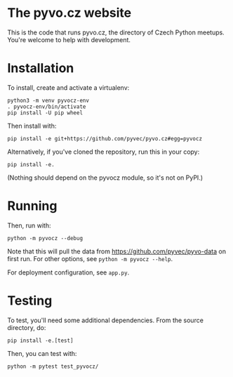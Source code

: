 # The pyvo.cz website

This is the code that runs pyvo.cz, the directory of Czech Python meetups.
You're welcome to help with development.

# Installation

To install, create and activate a virtualenv:

    python3 -m venv pyvocz-env
    . pyvocz-env/bin/activate
    pip install -U pip wheel

Then install with:

    pip install -e git+https://github.com/pyvec/pyvo.cz#egg=pyvocz

Alternatively, if you've cloned the repository, run this in your copy:

    pip install -e.

(Nothing should depend on the pyvocz module, so it's not on PyPI.)

# Running

Then, run with:

    python -m pyvocz --debug

Note that this will pull the data from https://github.com/pyvec/pyvo-data on
first run. For other options, see `python -m pyvocz --help`.

For deployment configuration, see `app.py`.

# Testing

To test, you'll need some additional dependencies.
From the source directory, do:

    pip install -e.[test]

Then, you can test with:

    python -m pytest test_pyvocz/
